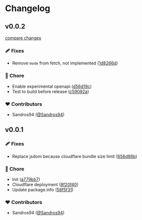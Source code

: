 # Changelog


## v0.0.2

[compare changes](https://github.com/sandros94/gw-articles/compare/v0.0.1...v0.0.2)

### 🩹 Fixes

- Remove `mode` from fetch, not implemented ([1d8266d](https://github.com/sandros94/gw-articles/commit/1d8266d))

### 🏡 Chore

- Enable experimental openapi ([d56d19c](https://github.com/sandros94/gw-articles/commit/d56d19c))
- Test to build before release ([c59092a](https://github.com/sandros94/gw-articles/commit/c59092a))

### ❤️ Contributors

- Sandros94 ([@Sandros94](http://github.com/Sandros94))

## v0.0.1


### 🩹 Fixes

- Replace jsdom because cloudflare bundle size limit ([656d86b](https://github.com/sandros94/gw-articles/commit/656d86b))

### 🏡 Chore

- Init ([a779bb7](https://github.com/sandros94/gw-articles/commit/a779bb7))
- Cloudflare deployment ([8f20f40](https://github.com/sandros94/gw-articles/commit/8f20f40))
- Update package.info ([58f5f31](https://github.com/sandros94/gw-articles/commit/58f5f31))

### ❤️ Contributors

- Sandros94 ([@Sandros94](http://github.com/Sandros94))

